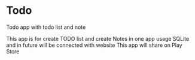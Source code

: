 # Todo
Todo app with todo list and note 

This app is for create TODO list and create Notes in one app usage SQLite and in future will be connected with website 
This app will share on Play Store
